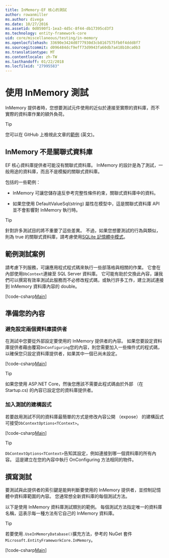 ```yaml
---
title: InMemory-EF 核心的測試
author: rowanmiller
ms.author: divega
ms.date: 10/27/2016
ms.assetid: 0d0590f1-1ea3-4d5c-8f44-db17395cd3f3
ms.technology: entity-framework-core
uid: core/miscellaneous/testing/in-memory
ms.openlocfilehash: 33690e3424d0777930d3cb8167575fb0f4ddd8f7
ms.sourcegitcommit: d096484dcf9eff73d9943fa60db7a418b10ca0b3
ms.translationtype: MT
ms.contentlocale: zh-TW
ms.lasthandoff: 01/22/2018
ms.locfileid: "27995583"
---
```

# <a name="testing-with-inmemory"></a>使用 InMemory 測試

InMemory 提供者時，您想要測試元件使用的近似於連接至實際的資料庫，而不實際的資料庫作業的額外負荷。

> [!TIP]  
> 您可以在 GitHub 上檢視此文章的[範例](https://github.com/aspnet/EntityFramework.Docs/tree/master/samples/core/Miscellaneous/Testing) \(英文\)。

## <a name="inmemory-is-not-a-relational-database"></a>InMemory 不是關聯式資料庫

EF 核心資料庫提供者可能沒有關聯式資料庫。 InMemory 的設計是為了測試，一般用途的資料庫，而且不是模擬的關聯式資料庫。

包括的一些範例：
* InMemory 可讓您儲存違反參考完整性條件約束，關聯式資料庫中的資料。

* 如果您使用 DefaultValueSql(string) 屬性在模型中，這是關聯式資料庫 API 並不會影響對 InMemory 執行時。

> [!TIP]  
> 針對許多測試目的將不重要了這些差異。 不過，如果您想要測試的行為與類似，則為 true 的關聯式資料庫，請考慮使用[SQLite 記憶體中模式](sqlite.md)。

## <a name="example-testing-scenario"></a>範例測試案例

請考慮下列服務，可讓應用程式程式碼來執行一些部落格與相關的作業。 它會在內部使用`DbContext`連線至 SQL Server 資料庫。 它可能有助於交換此內容，讓我們可以撰寫有效率測試此服務而不必修改程式碼，或執行許多工作，建立測試連接到 InMemory 資料庫內容的 double。

[!code-csharp[Main](../../../../samples/core/Miscellaneous/Testing/BusinessLogic/BlogService.cs)]

## <a name="get-your-context-ready"></a>準備您的內容

### <a name="avoid-configuring-two-database-providers"></a>避免設定兩個資料庫提供者

在測試中您要從外部設定要使用的 InMemory 提供者的內容。 如果您要設定資料庫提供者藉由覆寫`OnConfiguring`您的內容，則您需要加入一些條件式的程式碼，以確保您只設定資料庫提供者，如果其中一個已尚未設定。

[!code-csharp[Main](../../../../samples/core/Miscellaneous/Testing/BusinessLogic/BloggingContext.cs#OnConfiguring)]

> [!TIP]  
> 如果您使用 ASP.NET Core，然後您應該不需要此程式碼由於外部 （在 Startup.cs) 的內容已設定您的資料庫提供者。

### <a name="add-a-constructor-for-testing"></a>加入測試的建構函式

若要啟用測試不同的資料庫最簡單的方式是修改內容公開 （expose） 的建構函式可接受`DbContextOptions<TContext>`。

[!code-csharp[Main](../../../../samples/core/Miscellaneous/Testing/BusinessLogic/BloggingContext.cs#Constructors)]

> [!TIP]  
> `DbContextOptions<TContext>`告知其設定，例如連接到哪一個資料庫的所有內容。 這是建立在您的內容中執行 OnConfiguring 方法相同的物件。

## <a name="writing-tests"></a>撰寫測試

要測試與此提供者的索引鍵是能夠判斷要使用的 InMemory 提供者，並控制記憶體中資料庫範圍的內容。 您通常想全新資料庫的每個測試方法。

以下是使用 InMemory 資料庫測試類別的範例。 每個測試方法指定唯一的資料庫名稱，這表示每一種方法有它自己的 InMemory 資料庫。

>[!TIP]
> 若要使用`.UseInMemoryDatabase()`擴充方法，參考的 NuGet 套件`Microsoft.EntityFrameworkCore.InMemory`。

[!code-csharp[Main](../../../../samples/core/Miscellaneous/Testing/TestProject/InMemory/BlogServiceTests.cs)]
